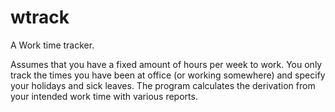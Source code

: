 # wtrack

A Work time tracker.

Assumes that you have a fixed amount of hours per week to work. You only track the times you have been at office (or working somewhere) and specify your holidays and sick leaves. The program calculates the derivation from your intended work time with various reports.
